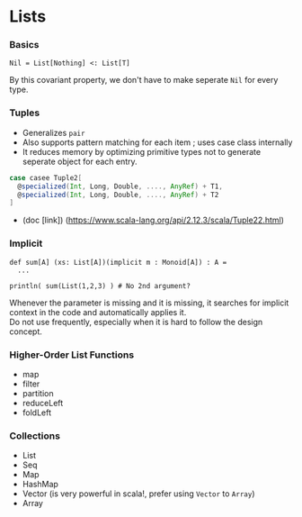 # Lists

### Basics
```
Nil = List[Nothing] <: List[T]
```
By this covariant property, we don't have to make seperate `Nil` for every type.

### Tuples
- Generalizes `pair`
- Also supports pattern matching for each item ; uses case class internally
- It reduces memory by optimizing primitive types not to generate seperate object for each entry.
```scala
case casee Tuple2[
  @specialized(Int, Long, Double, ...., AnyRef) + T1,
  @specialized(Int, Long, Double, ...., AnyRef) + T2
]
```
- (doc [link]) (https://www.scala-lang.org/api/2.12.3/scala/Tuple22.html)

### Implicit
```
def sum[A] (xs: List[A])(implicit m : Monoid[A]) : A = 
  ...
  
println( sum(List(1,2,3) ) # No 2nd argument?
```
Whenever the parameter is missing and it is missing, it searches for implicit context in the code and automatically applies it.  
Do not use frequently, especially when it is hard to follow the design concept.

### Higher-Order List Functions
- map
- filter
- partition
- reduceLeft
- foldLeft

### Collections
- List
- Seq
- Map
- HashMap
- Vector (is very powerful in scala!, prefer using `Vector` to `Array`)
- Array
